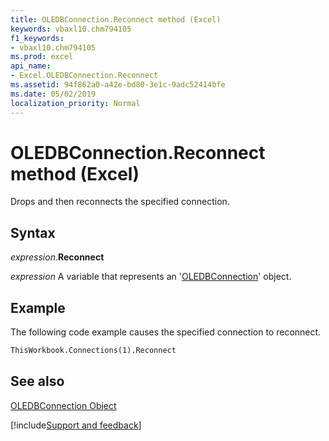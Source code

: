 ```yaml
---
title: OLEDBConnection.Reconnect method (Excel)
keywords: vbaxl10.chm794105
f1_keywords:
- vbaxl10.chm794105
ms.prod: excel
api_name:
- Excel.OLEDBConnection.Reconnect
ms.assetid: 94f862a0-a42e-bd80-3e1c-9adc52414bfe
ms.date: 05/02/2019
localization_priority: Normal
---
```



# OLEDBConnection.Reconnect method (Excel)

Drops and then reconnects the specified connection.


## Syntax

_expression_.**Reconnect**

_expression_ A variable that represents an '[OLEDBConnection](Excel.OLEDBConnection.md)' object.


## Example

The following code example causes the specified connection to reconnect.


```vb
ThisWorkbook.Connections(1).Reconnect
```


## See also


[OLEDBConnection Object](Excel.OLEDBConnection.md)

[!include[Support and feedback](~/includes/feedback-boilerplate.md)]